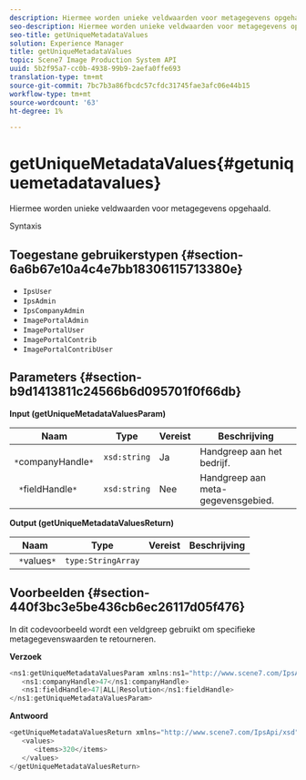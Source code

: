 ```yaml
---
description: Hiermee worden unieke veldwaarden voor metagegevens opgehaald.
seo-description: Hiermee worden unieke veldwaarden voor metagegevens opgehaald.
seo-title: getUniqueMetadataValues
solution: Experience Manager
title: getUniqueMetadataValues
topic: Scene7 Image Production System API
uuid: 5b2f95a7-cc0b-4938-99b9-2aefa0ffe693
translation-type: tm+mt
source-git-commit: 7bc7b3a86fbcdc57cfdc31745fae3afc06e44b15
workflow-type: tm+mt
source-wordcount: '63'
ht-degree: 1%

---
```



# getUniqueMetadataValues{#getuniquemetadatavalues}

Hiermee worden unieke veldwaarden voor metagegevens opgehaald.

Syntaxis

## Toegestane gebruikerstypen {#section-6a6b67e10a4c4e7bb18306115713380e}

* `IpsUser`
* `IpsAdmin`
* `IpsCompanyAdmin`
* `ImagePortalAdmin`
* `ImagePortalUser`
* `ImagePortalContrib`
* `ImagePortalContribUser`

## Parameters {#section-b9d1413811c24566b6d095701f0f66db}

**Input (getUniqueMetadataValuesParam)**

| Naam | Type | Vereist | Beschrijving |
|---|---|---|---|
| ` *`companyHandle`*` | `xsd:string` | Ja | Handgreep aan het bedrijf. |
| ` *`fieldHandle`*` | `xsd:string` | Nee | Handgreep aan meta-gegevensgebied. |

**Output (getUniqueMetadataValuesReturn)**

| Naam | Type | Vereist | Beschrijving |
|---|---|---|---|
| ` *`values`*` | `type:StringArray` |  |  |

## Voorbeelden {#section-440f3bc3e5be436cb6ec26117d05f476}

In dit codevoorbeeld wordt een veldgreep gebruikt om specifieke metagegevenswaarden te retourneren.

**Verzoek**

```java
<ns1:getUniqueMetadataValuesParam xmlns:ns1="http://www.scene7.com/IpsApi/xsd">
   <ns1:companyHandle>47</ns1:companyHandle>
   <ns1:fieldHandle>47|ALL|Resolution</ns1:fieldHandle>
</ns1:getUniqueMetadataValuesParam>
```

**Antwoord**

```java
<getUniqueMetadataValuesReturn xmlns="http://www.scene7.com/IpsApi/xsd">
   <values>
      <items>320</items>
   </values>
</getUniqueMetadataValuesReturn>
```

